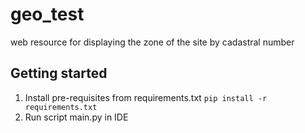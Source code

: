 # geo_test
web resource for displaying the zone of the site by cadastral number



## Getting started
1. Install pre-requisites from requirements.txt
`pip install -r requirements.txt`
2. Run script main.py in IDE
